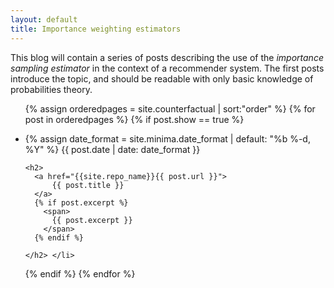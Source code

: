 ```yaml
---
layout: default
title: Importance weighting estimators
---
```


This blog will contain a series of posts describing the use of the _importance sampling estimator_ in the context of a recommender system.
The first posts introduce the topic, and should be readable with only basic knowledge of probabilities theory.  

<div class="home other-pages">
  <ul class="post-list">

{% assign orderedpages = site.counterfactual | sort:"order" %}
{% for post in orderedpages %}
  {% if post.show == true %}
    <li>
	    {% assign date_format = site.minima.date_format | default: "%b %-d, %Y" %}
        <span class="post-meta">
          {{ post.date | date: date_format }}
        </span>
	
	<h2>
      <a href="{{site.repo_name}}{{ post.url }}">
          {{ post.title }}
      </a>
      {% if post.excerpt %}
	  	<span>
          {{ post.excerpt }}
		</span>
      {% endif %}

    </h2> </li>

  {% endif %}
{% endfor %}

  </ul>
 </div>
 
 
